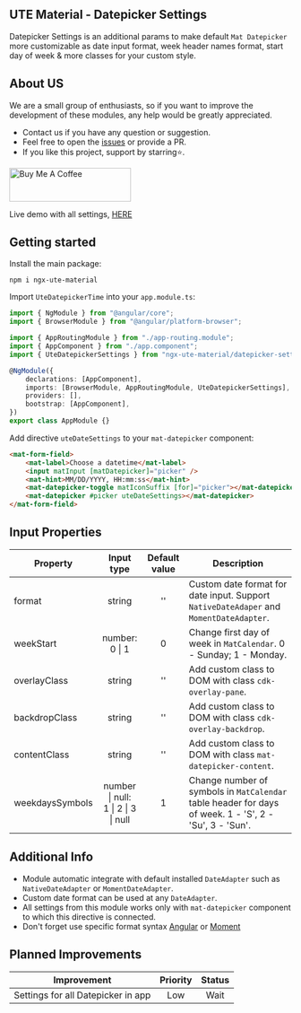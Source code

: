 ## UTE Material - Datepicker Settings

Datepicker Settings is an additional params to make default `Mat Datepicker` more customizable as date input format, week header names format, start day of week & more classes for your custom style.

## About US

We are a small group of enthusiasts, so if you want to improve the development of these modules, any help would be greatly appreciated.

-   Contact us if you have any question or suggestion.
-   Feel free to open the [issues]() or provide a PR.
-   If you like this project, support by starring⭐.

<a href="https://www.buymeacoffee.com" target="_blank"><img src="https://cdn.buymeacoffee.com/buttons/v2/default-yellow.png" alt="Buy Me A Coffee" style="height: 60px !important;width: 217px !important;" ></a>

Live demo with all settings, [HERE](https://under-tree-e.github.io/ute-material.ngx/components/datepicker-settings)

## Getting started

Install the main package:

```shell
npm i ngx-ute-material
```

Import `UteDatepickerTime` into your `app.module.ts`:

```ts
import { NgModule } from "@angular/core";
import { BrowserModule } from "@angular/platform-browser";

import { AppRoutingModule } from "./app-routing.module";
import { AppComponent } from "./app.component";
import { UteDatepickerSettings } from "ngx-ute-material/datepicker-settings";

@NgModule({
    declarations: [AppComponent],
    imports: [BrowserModule, AppRoutingModule, UteDatepickerSettings],
    providers: [],
    bootstrap: [AppComponent],
})
export class AppModule {}
```

Add directive `uteDateSettings` to your `mat-datepicker` component:

```html
<mat-form-field>
    <mat-label>Choose a datetime</mat-label>
    <input matInput [matDatepicker]="picker" />
    <mat-hint>MM/DD/YYYY, HH:mm:ss</mat-hint>
    <mat-datepicker-toggle matIconSuffix [for]="picker"></mat-datepicker-toggle>
    <mat-datepicker #picker uteDateSettings></mat-datepicker>
</mat-form-field>
```

## Input Properties

| Property        |               Input type               | Default value | Description                                                                                            |
| --------------- | :------------------------------------: | :-----------: | ------------------------------------------------------------------------------------------------------ |
| format          |                 string                 |      ''       | Custom date format for date input. Support `NativeDateAdaper` and `MomentDateAdapter`.                 |
| weekStart       |           number:<br>0 \| 1            |       0       | Change first day of week in `MatCalendar`. 0 - Sunday; 1 - Monday.                                     |
| overlayClass    |                 string                 |      ''       | Add custom class to DOM with class `cdk-overlay-pane`.                                                 |
| backdropClass   |                 string                 |      ''       | Add custom class to DOM with class `cdk-overlay-backdrop`.                                             |
| contentClass    |                 string                 |      ''       | Add custom class to DOM with class `mat-datepicker-content`.                                           |
| weekdaysSymbols | number \| null:<br>1 \| 2 \| 3 \| null |       1       | Change number of symbols in `MatCalendar` table header for days of week. 1 - 'S', 2 - 'Su', 3 - 'Sun'. |

## Additional Info

-   Module automatic integrate with default installed `DateAdapter` such as `NativeDateAdapter` or `MomentDateAdapter`.
-   Custom date format can be used at any `DateAdapter`.
-   All settings from this module works only with `mat-datepicker` component to which this directive is connected.
-   Don't forget use specific format syntax [Angular](https://angular.io/api/common/DatePipe#custom-format-options) or [Moment](https://momentjs.com/docs/#/parsing/string/)

## Planned Improvements

| Improvement                        | Priority | Status |
| ---------------------------------- | :------: | :----: |
| Settings for all Datepicker in app |   Low    |  Wait  |
